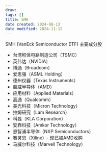 ```yaml
---
draw:
tags: []
title: SMH
date created: 2024-08-13
date modified: 2024-11-12
---
```


SMH (VanEck Semiconductor ETF) 主要成分股

- 台湾积体电路制造公司（TSMC）
- 英伟达（NVIDIA）
- 博通（Broadcom）
- 爱思强（ASML Holding）
- 德州仪器（Texas Instruments）
- 超威半导体（AMD）
- 应用材料（Applied Materials）
- 高通（Qualcomm）
- 美光科技（Micron Technology）
- 拉姆研究（Lam Research）
- 科磊（KLA Corporation）
- 安靠科技（Amkor Technology）
- 恩智浦半导体（NXP Semiconductors）
- 赛灵思（Xilinx）- 现已被AMD收购
- 马威尔科技（Marvell Technology）
